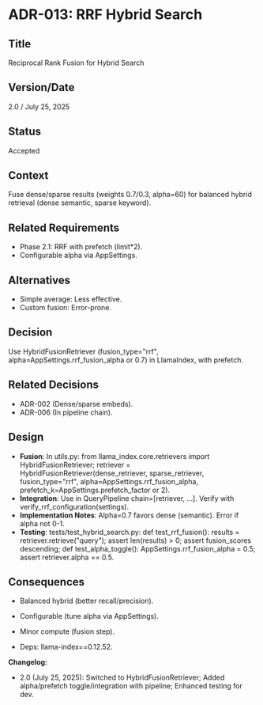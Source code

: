 # ADR-013: RRF Hybrid Search

## Title

Reciprocal Rank Fusion for Hybrid Search

## Version/Date

2.0 / July 25, 2025

## Status

Accepted

## Context

Fuse dense/sparse results (weights 0.7/0.3, alpha=60) for balanced hybrid retrieval (dense semantic, sparse keyword).

## Related Requirements

- Phase 2.1: RRF with prefetch (limit*2).
- Configurable alpha via AppSettings.

## Alternatives

- Simple average: Less effective.
- Custom fusion: Error-prone.

## Decision

Use HybridFusionRetriever (fusion_type="rrf", alpha=AppSettings.rrf_fusion_alpha or 0.7) in LlamaIndex, with prefetch.

## Related Decisions

- ADR-002 (Dense/sparse embeds).
- ADR-006 (In pipeline chain).

## Design

- **Fusion**: In utils.py: from llama_index.core.retrievers import HybridFusionRetriever; retriever = HybridFusionRetriever(dense_retriever, sparse_retriever, fusion_type="rrf", alpha=AppSettings.rrf_fusion_alpha, prefetch_k=AppSettings.prefetch_factor or 2).
- **Integration**: Use in QueryPipeline chain=[retriever, ...]. Verify with verify_rrf_configuration(settings).
- **Implementation Notes**: Alpha=0.7 favors dense (semantic). Error if alpha not 0-1.
- **Testing**: tests/test_hybrid_search.py: def test_rrf_fusion(): results = retriever.retrieve("query"); assert len(results) > 0; assert fusion_scores descending; def test_alpha_toggle(): AppSettings.rrf_fusion_alpha = 0.5; assert retriever.alpha == 0.5.

## Consequences

- Balanced hybrid (better recall/precision).
- Configurable (tune alpha via AppSettings).

- Minor compute (fusion step).
- Deps: llama-index==0.12.52.

**Changelog:**  

- 2.0 (July 25, 2025): Switched to HybridFusionRetriever; Added alpha/prefetch toggle/integration with pipeline; Enhanced testing for dev.
